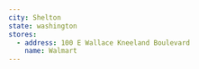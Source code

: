 ```yaml
---
city: Shelton
state: washington
stores:
  - address: 100 E Wallace Kneeland Boulevard
    name: Walmart
---
```

